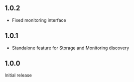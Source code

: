 ## 1.0.2

- Fixed monitoring interface

## 1.0.1

- Standalone feature for Storage and Monitoring discovery

## 1.0.0

Initial release
